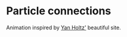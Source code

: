 # Particle connections

Animation inspired by [Yan Holtz'](https://www.yan-holtz.com/) beautiful site.
